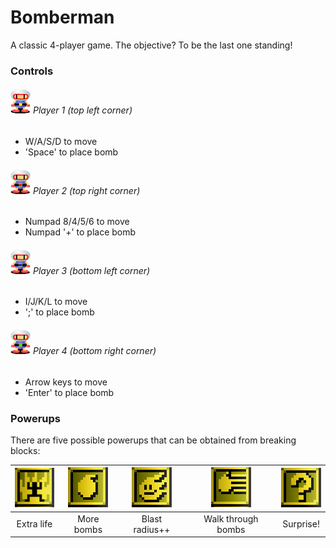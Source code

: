Bomberman
=========

A classic 4-player game. The objective? To be the last one standing!


### Controls

###### ![P1](https://github.com/calvinchengcc/Bomberman/blob/master/Bomber1_Yellow.png) Player 1 (top left corner)
- W/A/S/D to move
- 'Space' to place bomb

###### ![P2](https://github.com/calvinchengcc/Bomberman/blob/master/Bomber4_Red.png) Player 2 (top right corner)
- Numpad 8/4/5/6 to move
- Numpad '+' to place bomb

###### ![P3](https://github.com/calvinchengcc/Bomberman/blob/master/Bomber3_Blue.png) Player 3 (bottom left corner)
- I/J/K/L to move
- ';' to place bomb

###### ![P4](https://github.com/calvinchengcc/Bomberman/blob/master/Bomber2_Green.png) Player 4 (bottom right corner)
- Arrow keys to move
- 'Enter' to place bomb


### Powerups
There are five possible powerups that can be obtained from breaking blocks:

| ![AddLife](https://github.com/calvinchengcc/Bomberman/blob/master/PowerUp_AddLife.png) | ![AddBombs](https://github.com/calvinchengcc/Bomberman/blob/master/PowerUp_MoreBombs.png) | ![AddRange](https://github.com/calvinchengcc/Bomberman/blob/master/PowerUp_MoreRange.png) | ![PassBomb](https://github.com/calvinchengcc/Bomberman/blob/master/PowerUp_PassBomb.png) | ![Mystery](https://github.com/calvinchengcc/Bomberman/blob/master/PowerUp_MysteryBox.png) |
|:---:|:---:|:---:|:---:|:---:|
| Extra life | More bombs | Blast radius++ | Walk through bombs | Surprise! |
